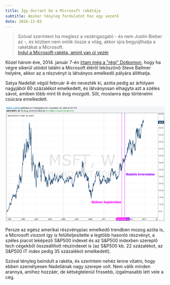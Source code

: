 ```yaml
---
title: Így durrant be a Microsoft rakétája
subtitle: Amikor tényleg fordulatot hoz egy vezető
date: 2016-12-03
---
```


>Szóval szerintem ha meglesz a vezérigazgató - és nem Justin Bieber az -, és közben nem omlik össze a világ, akkor újra begyújthatja a rakétákat a Microsoft. <br>
[Indul a Microsoft-rakéta, amint van új vezér](http://dotkom.blog.hu/2014/01/07/ha_meglesz_microsoft_uj_vezere_elszall_a_reszveny)

Közel három éve, 2014. január 7-én [írtam még a "régi" Dotkomon](http://dotkom.blog.hu/2014/01/07/ha_meglesz_microsoft_uj_vezere_elszall_a_reszveny), hogy ha végre sikerül utódot találni a Microsoft éléről leköszönő Steve Ballmer helyére, akkor az a részvényt is látványos emelkedő pályára állíthatja.

Satya Nadellát végül február 4-én nevezték ki, azóta pedig az árfolyam nagyjából 60 százalékot emelkedett, és látványosan elhagyta azt a széles sávot, amiben több mint tít évig mozgott. Sőt, mostanra épp történelmi csúcsra emelkedett.

![](/img/posts/msft_weekly.png)

Persze az egész amerikai részvénypiac emelkedő trendben mozog azóta is, a Microsoft viszont így is felülteljesítette a legtöbb hasonló részvényt, a széles piacot leképező S&P500 indexet és az S&P500 indexben szereplő tech cégekből összeállított részindexet is (az S&P500 kb. 22 százalékot, az S&P500 IT index pedig 35 százalékot emelkedett).

Szóval tényleg beindult a rakéta, és szerintem nehéz lenne vitatni, hogy ebben személyesen Nadellának nagy szerepe volt. Nem válik minden arannyá, amihez hozzáér, de kétségtelenül frissebb, izgalmasabb lett vele a cég.


